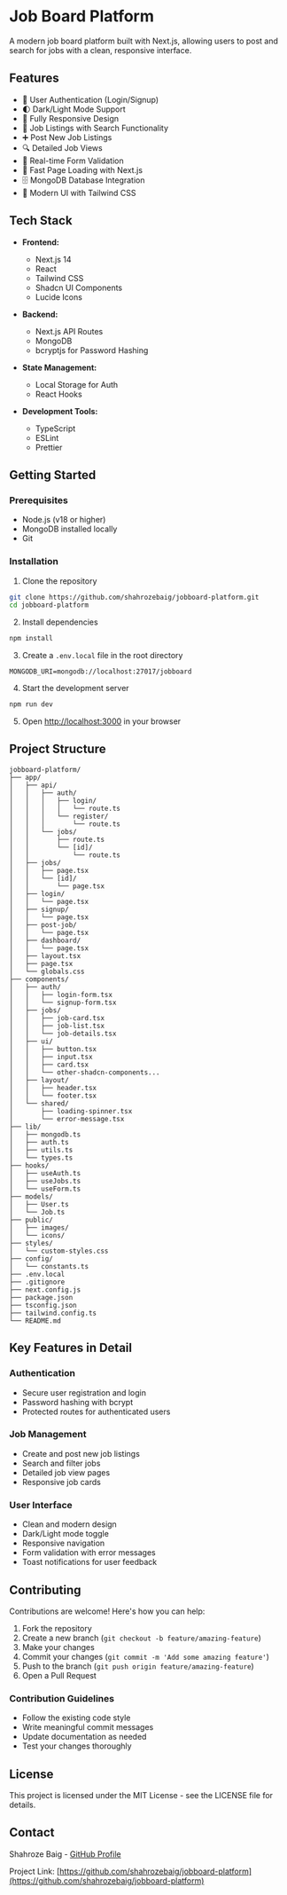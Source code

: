 # Job Board Platform

A modern job board platform built with Next.js, allowing users to post and search for jobs with a clean, responsive interface.

## Features

- 🔐 User Authentication (Login/Signup)
- 🌓 Dark/Light Mode Support
- 📱 Fully Responsive Design
- 💼 Job Listings with Search Functionality
- ➕ Post New Job Listings
- 🔍 Detailed Job Views
- 🎯 Real-time Form Validation
- 🚀 Fast Page Loading with Next.js
- 🗄️ MongoDB Database Integration
- 🎨 Modern UI with Tailwind CSS

## Tech Stack

- **Frontend:**
  - Next.js 14
  - React
  - Tailwind CSS
  - Shadcn UI Components
  - Lucide Icons

- **Backend:**
  - Next.js API Routes
  - MongoDB
  - bcryptjs for Password Hashing

- **State Management:**
  - Local Storage for Auth
  - React Hooks

- **Development Tools:**
  - TypeScript
  - ESLint
  - Prettier

## Getting Started

### Prerequisites

- Node.js (v18 or higher)
- MongoDB installed locally
- Git

### Installation

1. Clone the repository
```bash
git clone https://github.com/shahrozebaig/jobboard-platform.git
cd jobboard-platform
```

2. Install dependencies
```bash
npm install
```

3. Create a `.env.local` file in the root directory
```env
MONGODB_URI=mongodb://localhost:27017/jobboard
```

4. Start the development server
```bash
npm run dev
```

5. Open [http://localhost:3000](http://localhost:3000) in your browser

## Project Structure


```
jobboard-platform/
├── app/
│   ├── api/
│   │   ├── auth/
│   │   │   ├── login/
│   │   │   │   └── route.ts
│   │   │   └── register/
│   │   │       └── route.ts
│   │   └── jobs/
│   │       ├── route.ts
│   │       └── [id]/
│   │           └── route.ts
│   ├── jobs/
│   │   ├── page.tsx
│   │   └── [id]/
│   │       └── page.tsx
│   ├── login/
│   │   └── page.tsx
│   ├── signup/
│   │   └── page.tsx
│   ├── post-job/
│   │   └── page.tsx
│   ├── dashboard/
│   │   └── page.tsx
│   ├── layout.tsx
│   ├── page.tsx
│   └── globals.css
├── components/
│   ├── auth/
│   │   ├── login-form.tsx
│   │   └── signup-form.tsx
│   ├── jobs/
│   │   ├── job-card.tsx
│   │   ├── job-list.tsx
│   │   └── job-details.tsx
│   ├── ui/
│   │   ├── button.tsx
│   │   ├── input.tsx
│   │   ├── card.tsx
│   │   └── other-shadcn-components...
│   ├── layout/
│   │   ├── header.tsx
│   │   └── footer.tsx
│   └── shared/
│       ├── loading-spinner.tsx
│       └── error-message.tsx
├── lib/
│   ├── mongodb.ts
│   ├── auth.ts
│   ├── utils.ts
│   └── types.ts
├── hooks/
│   ├── useAuth.ts
│   ├── useJobs.ts
│   └── useForm.ts
├── models/
│   ├── User.ts
│   └── Job.ts
├── public/
│   ├── images/
│   └── icons/
├── styles/
│   └── custom-styles.css
├── config/
│   └── constants.ts
├── .env.local
├── .gitignore
├── next.config.js
├── package.json
├── tsconfig.json
├── tailwind.config.ts
└── README.md
```





## Key Features in Detail

### Authentication
- Secure user registration and login
- Password hashing with bcrypt
- Protected routes for authenticated users

### Job Management
- Create and post new job listings
- Search and filter jobs
- Detailed job view pages
- Responsive job cards

### User Interface
- Clean and modern design
- Dark/Light mode toggle
- Responsive navigation
- Form validation with error messages
- Toast notifications for user feedback

## Contributing

Contributions are welcome! Here's how you can help:

1. Fork the repository
2. Create a new branch (`git checkout -b feature/amazing-feature`)
3. Make your changes
4. Commit your changes (`git commit -m 'Add some amazing feature'`)
5. Push to the branch (`git push origin feature/amazing-feature`)
6. Open a Pull Request

### Contribution Guidelines

- Follow the existing code style
- Write meaningful commit messages
- Update documentation as needed
- Test your changes thoroughly

## License

This project is licensed under the MIT License - see the LICENSE file for details.

## Contact

Shahroze Baig - [GitHub Profile](https://github.com/shahrozebaig)

Project Link: [https://github.com/shahrozebaig/jobboard-platform](https://github.com/shahrozebaig/jobboard-platform)
